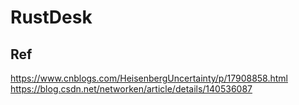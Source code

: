 # RustDesk

## Ref

https://www.cnblogs.com/HeisenbergUncertainty/p/17908858.html
https://blog.csdn.net/networken/article/details/140536087
